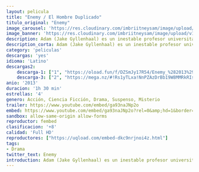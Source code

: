 ```yaml
---
layout: pelicula
title: "Enemy / El Hombre Duplicado"
titulo_original: "Enemy"
image_carousel: 'https://res.cloudinary.com/imbriitneysam/image/upload/v1547585876/ENEMYPOSTER-min.jpg'
image_banner: 'https://res.cloudinary.com/imbriitneysam/image/upload/v1547584687/enemy-banner-min.jpg'
description: Adam (Jake Gyllenhaal) es un inestable profesor universitario que de pronto descubre la existencia de Anthony, un actor que es físicamente igual que él. Consumido por el deseo de conocer a su doble, Adam sigue la pista de Anthony y ambos se ven abocados a un obsesivo enfrentamiento que tendrá inesperadas consecuencias no sólo para ambos, sino también para sus respectivas parejas.
description_corta: Adam (Jake Gyllenhaal) es un inestable profesor universitario que de pronto descubre la existencia de Anthony, un actor que es físicamente igual que él. Consumido por el deseo de conocer a su doble, Adam sigue la pista de Anthony y ambos se ven abocados a un obsesivo enfrentamiento que...
category: 'peliculas'
descargas: 'yes'
idioma: 'Latino'
descargas2:
    descarga-1: ["1", "https://oload.fun/f/DZSmJy17R54/Enemy_%282013%29_En_Latino_HD.mp4", "https://www.google.com/s2/favicons?domain=openload.co","OpenLoad","https://res.cloudinary.com/imbriitneysam/image/upload/v1541473684/mexico.png", "Latino", "Full HD"]
    descarga-3: ["2", "https://mega.nz/#!Rs1yTLxa!NnPZAzDrBb19W8MMRkRIsammW8HWyptdvfV5qxvJrUc", "https://www.google.com/s2/favicons?domain=mega.nz","Mega","https://res.cloudinary.com/imbriitneysam/image/upload/v1541473684/mexico.png", "Latino", "Full HD"]
anio: '2013'
duracion: '1h 30 min'
estrellas: '4'
genero: Acción, Ciencia Ficción, Drama, Suspenso, Misterio
trailer: https://www.youtube.com/embed/ga93naJNp2o
embed: https://www.youtube.com/embed/ga93naJNp2o?rel=0&amp;hd=1&border=0&wmode=opaque&enablejsapi=1&modestbranding=1&controls=1&showinfo=1
sandbox: allow-same-origin allow-forms
reproductor: fembed
clasificacion: '+8'
calidad: 'Full HD'
reproductores: ["https://uqload.com/embed-dkc9nrjnoi4z.html"]
tags:
- Drama
twitter_text: Enemy
introduction: Adam (Jake Gyllenhaal) es un inestable profesor universitario que de pronto descubre la existencia de Anthony, un actor que es físicamente igual que él. Consumido por el deseo de conocer a su doble, Adam sigue la pista de Anthony y ambos se ven abocados a un obsesivo enfrentamiento que...
---
```












